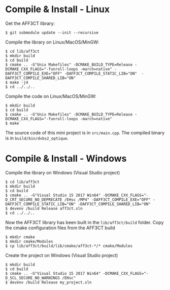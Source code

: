 # Compile & Install - Linux

Get the AFF3CT library:

	$ git submodule update --init --recursive

Compile the library on Linux/MacOS/MinGW:

	$ cd lib/aff3ct
	$ mkdir build
	$ cd build
	$ cmake .. -G"Unix Makefiles" -DCMAKE_BUILD_TYPE=Release -DCMAKE_CXX_FLAGS="-funroll-loops -march=native" -DAFF3CT_COMPILE_EXE="OFF" -DAFF3CT_COMPILE_STATIC_LIB="ON"  -DAFF3CT_COMPILE_SHARED_LIB="ON"
	$ make -j4
	$ cd ../../..

Compile the code on Linux/MacOS/MinGW:

	$ mkdir build
	$ cd build
	$ cmake .. -G"Unix Makefiles" -DCMAKE_BUILD_TYPE=Release -DCMAKE_CXX_FLAGS="-funroll-loops -march=native"
	$ make
The source code of this mini project is in `src/main.cpp`.
The compiled binary is in `build/bin/dvbs2_optique`.

# Compile & Install - Windows

Compile the library on Windows (Visual Studio project)

	$ cd lib/aff3ct
	$ mkdir build
	$ cd build
	$ cmake .. -G"Visual Studio 15 2017 Win64" -DCMAKE_CXX_FLAGS="-D_CRT_SECURE_NO_DEPRECATE /EHsc /MP4" -DAFF3CT_COMPILE_EXE="OFF" -DAFF3CT_COMPILE_STATIC_LIB="ON" -DAFF3CT_COMPILE_SHARED_LIB="ON"
	$ devenv /build Release aff3ct.sln
	$ cd ../../..
	
Now the AFF3CT library has been built in the `lib/aff3ct/build` folder.
Copy the cmake configuration files from the AFF3CT build

	$ mkdir cmake
    $ mkdir cmake/Modules
	$ cp lib/aff3ct/build/lib/cmake/aff3ct-*/* cmake/Modules

Create the project on Windows (Visual Studio project)

	$ mkdir build
	$ cd build
	$ cmake .. -G"Visual Studio 15 2017 Win64" -DCMAKE_CXX_FLAGS="-D_SCL_SECURE_NO_WARNINGS /EHsc"
	$ devenv /build Release my_project.sln

